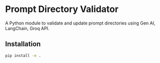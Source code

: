 # Prompt Directory Validator

A Python module to validate and update prompt directories using Gen AI, LangChain, Groq API.

## Installation

```bash
pip install -e .
